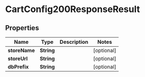 

# CartConfig200ResponseResult

## Properties

Name | Type | Description | Notes
------------ | ------------- | ------------- | -------------
**storeName** | **String** |  |  [optional]
**storeUrl** | **String** |  |  [optional]
**dbPrefix** | **String** |  |  [optional]




